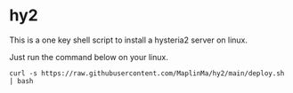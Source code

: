 # hy2
This is a one key shell script to install a hysteria2 server on linux. 

Just run the command below on your linux.
```
curl -s https://raw.githubusercontent.com/MaplinMa/hy2/main/deploy.sh | bash
```
